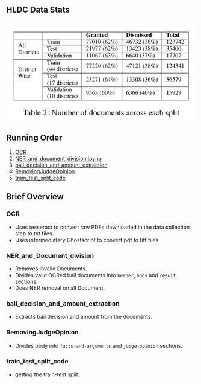
## HLDC Data Stats

![data_stats](data_stats.png "data_stats")

## Running Order
1. [OCR](./ocr.py)
2. [NER_and_document_division.ipynb](./NER_and_Document_division.ipynb)
3. [bail_decision_and_amount_extraction](./bail_decision_and_amount_extraction.ipynb)
4. [RemovingJudgeOpinion](./RemovingJudgeOpinion.ipynb)
5. [train_test_split_code](./train_test_split_code.ipynb)

## Brief Overview
### OCR
- Uses tesseract to convert raw PDFs downloaded in the data collection step to txt files. 
- Uses intermediatary Ghostscript to convert pdf to tiff files.
### NER_and_Document_division
- Removes Invalid Documents.
- Divides valid OCRed bail documents into `header`, `body` and `result` sections.
- Does NER removal on all Document.
### bail_decision_and_amount_extraction
- Extracts bail decision and amount from the documents.
### RemovingJudgeOpinion
- Divides body into `facts-and-arguments` and `judge-opinion` sections.
### train_test_split_code
- getting the train-test split.
